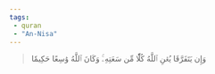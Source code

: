 ```yaml
---
tags: 
 - quran 
 - "An-Nisa"
---
```


> وَإِن يَتَفَرَّقَا يُغۡنِ ٱللَّهُ كُلّٗا مِّن سَعَتِهِۦۚ وَكَانَ ٱللَّهُ وَٰسِعًا حَكِيمٗا
